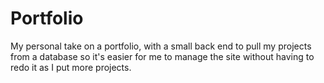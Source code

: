 # Portfolio

My personal take on a portfolio, with a small back end to pull my projects from a database so it's easier for me to manage the site without having to redo it as I put more projects.